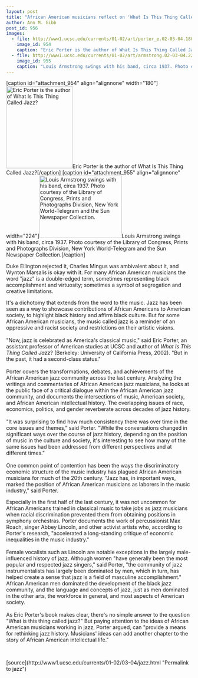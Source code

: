```yaml
---
layout: post
title: "African American musicians reflect on 'What Is This Thing Called Jazz?'"
author: Ann M. Gibb
post_id: 956
images:
  - file: http://www1.ucsc.edu/currents/01-02/art/porter_e.02-03-04.180.jpg
    image_id: 954
    caption: "Eric Porter is the author of What Is This Thing Called Jazz?"
  - file: http://www1.ucsc.edu/currents/01-02/art/armstrong.02-03-04.224jpg
    image_id: 955
    caption: "Louis Armstrong swings with his band, circa 1937. Photo courtesy of the Library of Congress, Prints and Photographs Division, New York World-Telegram and the Sun Newspaper Collection."
---
```


[caption id="attachment_954" align="alignnone" width="180"]<a href="http://localhost/mysite/wp-content/uploads/2002/03/porter_e.02-03-04.180.jpg"><img class="size-full wp-image-954" src="http://localhost/mysite/wp-content/uploads/2002/03/porter_e.02-03-04.180.jpg" alt="Eric Porter is the author of What Is This Thing Called Jazz?" width="180" height="223" /></a>Eric Porter is the author of What Is This Thing Called Jazz?[/caption]
[caption id="attachment_955" align="alignnone" width="224"]<a href="http://localhost/mysite/wp-content/uploads/2002/03/armstrong.02-03-04.224jpg"><img class="size-full wp-image-955" src="http://localhost/mysite/wp-content/uploads/2002/03/armstrong.02-03-04.224jpg" alt="Louis Armstrong swings with his band, circa 1937. Photo courtesy of the Library of Congress, Prints and Photographs Division, New York World-Telegram and the Sun Newspaper Collection." width="224" height="169" /></a>Louis Armstrong swings with his band, circa 1937. Photo courtesy of the Library of Congress, Prints and Photographs Division, New York World-Telegram and the Sun Newspaper Collection.[/caption]
<p>
  Duke Ellington rejected it, Charles Mingus was ambivalent about it, and Wynton Marsalis is okay with it. For many African American musicians the word "jazz" is a double-edged term, sometimes representing black accomplishment and virtuosity; sometimes a symbol of segregation and creative limitations.
</p>It's a dichotomy that extends from the word to the music. Jazz has been seen as a way to showcase contributions of African Americans to American society, to highlight black history and affirm black culture. But for some African American musicians, the music called jazz is a reminder of an oppressive and racist society and restrictions on their artistic visions.<br>
<br>
"Now, jazz is celebrated as America's classical music," said Eric Porter, an assistant professor of American studies at UCSC and author of <i>What Is This Thing Called Jazz</i>? (Berkeley: University of California Press, 2002). "But in the past, it had a second-class status."<br>
<br>
Porter covers the transformations, debates, and achievements of the African American jazz community across the last century. Analyzing the writings and commentaries of African American jazz musicians, he looks at the public face of a critical dialogue within the African American jazz community, and documents the intersections of music, American society, and African American intellectual history. The overlapping issues of race, economics, politics, and gender reverberate across decades of jazz history.<br>
<br>
"It was surprising to find how much consistency there was over time in the core issues and themes," said Porter. "While the conversations changed in significant ways over the course of jazz history, depending on the position of music in the culture and society, it's interesting to see how many of the same issues had been addressed from different perspectives and at different times."<br>
<br>
One common point of contention has been the ways the discriminatory economic structure of the music industry has plagued African American musicians for much of the 20th century. "Jazz has, in important ways, marked the position of African American musicians as laborers in the music industry," said Porter.
<p>
  Especially in the first half of the last century, it was not uncommon for African Americans trained in classical music to take jobs as jazz musicians when racial discrimination prevented them from obtaining positions in symphony orchestras. Porter documents the work of percussionist Max Roach, singer Abbey Lincoln, and other activist artists who, according to Porter's research, "accelerated a long-standing critique of economic inequalities in the music industry."<br>
  <br>
  Female vocalists such as Lincoln are notable exceptions in the largely male-influenced history of jazz. Although women "have generally been the most popular and respected jazz singers," said Porter, "the community of jazz instrumentalists has largely been dominated by men, which in turn, has helped create a sense that jazz is a field of masculine accomplishment." African American men dominated the development of the black jazz community, and the language and concepts of jazz, just as men dominated in the other arts, the workforce in general, and most aspects of American society.<br>
  <br>
  As Eric Porter's book makes clear, there's no simple answer to the question "What is this thing called jazz?" But paying attention to the ideas of African American musicians working in jazz, Porter argued, can "provide a means for rethinking jazz history. Musicians' ideas can add another chapter to the story of African American intellectual life."
</p>
<p>
  <br>

</p>
<p>

</p>
[source](http://www1.ucsc.edu/currents/01-02/03-04/jazz.html "Permalink to jazz")
